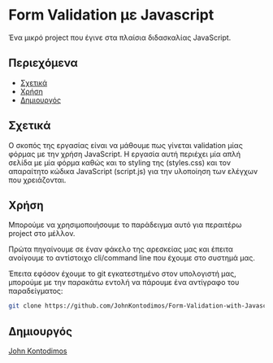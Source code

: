 # Form Validation με Javascript

Ένα μικρό project που έγινε στα πλαίσια διδασκαλίας JavaScript.

Περιεχόμενα
-----------------

* [Σχετικά](#σχετικά)
* [Χρήση](#χρήση)
* [Δημιουργός](#δημιουργός)

## Σχετικά
Ο σκοπός της εργασίας είναι να μάθουμε πως γίνεται validation μίας φόρμας με την χρήση JavaScript. Η εργασία αυτή περιέχει μία απλή σελίδα με μία φόρμα 
καθώς και το styling της (styles.css) και τον απαραίτητο κώδικα JavaScript (script.js) για την υλοποίηση των ελέγχων που χρειάζονται.

## Χρήση
Μπορούμε να χρησιμοποιήσουμε το παράδειγμα αυτό για περαιτέρω project στο μέλλον.

Πρώτα πηγαίνουμε σε έναν φάκελο της αρεσκείας μας και έπειτα ανοίγουμε το αντίστοιχο cli/command line που έχουμε στο συστημά μας.

Έπειτα εφόσον έχουμε το git εγκατεστημένο στον υπολογιστή μας, μπορούμε με την παρακάτω εντολή να πάρουμε ένα αντίγραφο του παραδείγματος:

```bash
git clone https://github.com/JohnKontodimos/Form-Validation-with-Javascript
```
## Δημιουργός

[John Kontodimos](https://github.com/JohnKontodimos)
